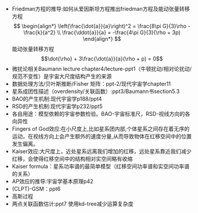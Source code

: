 - Friedman方程的推导:如何从爱因斯坦方程推出friedman方程及能动张量转移方程
  $$
  \begin{align*}
	\left(\frac{\dot{a}}{a}\right)^2 = \frac{8\pi G}{3}\rho - \frac{k}{a^2} \\
	\frac{\ddot{a}}{a} = -\frac{4\pi G}{3}(\rho + 3p)
	\end{align*}
	$$
	能动张量转移方程
  $$\dot{\rho} + 3\frac{\dot{a}}{a}(\rho + p) = 0$$
- 微扰论相关Baumann lecture chapter4/lecture-ppt1（牛顿扰动/相对论扰动/规范不变性）是宇宙大尺度结构产生的来源
- 数据处理方法/贝叶斯推断/Fisher 矩阵：ppt-2/现代宇宙学chapter11
- 星系成团性描述（overdensity/关联函数）:ppt3/Baumann书section5.3
- BAO的产生机制:现代宇宙学p188/ppt4
- RSD的产生机制:现代宇宙学p232/ppt5
- 各自用途：模型依赖的宇宙参数检验。BAO-宇宙标准尺，RSD-视线方向的各向异性
- Fingers of God效应:在小尺度上,比如星系团内部,个体星系之间存在着无序的运动，在视线方向上会产生额外的速度分量,从而导致物体在红移空间中的位置发生偏离。
- Kaiser效应:大尺度上，近处星系远离我们增加的红移，远处星系靠近我们减少红移，会使得红移空间中的结构相对实空间略有收缩
- Kaiser formula：星系功率谱的最简单模型（红移空间功率谱和实空间功率谱的关系）
- AP效应的推导:宇宙学基本原理p42
- (CLPT)-GSM：ppt6
- 高斯过程
- 两点关联函数估计:ppt7 使用kd-tree减少运算复杂度

